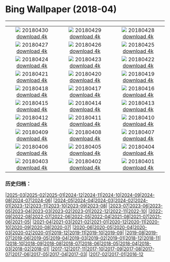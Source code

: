 # Bing Wallpaper (2018-04)
**************
| | | |
| :----: | :----: | :----: |
| ![](https://www.bing.com/az/hprichbg/rb/SONC_ZH-CN9822965309_1920x1080.jpg) 20180430 [download 4k](https://www.bing.com/az/hprichbg/rb/SONC_ZH-CN9822965309_UHD.jpg) | ![](https://www.bing.com/az/hprichbg/rb/MaryLouWilliams_ZH-CN11937645356_1920x1080.jpg) 20180429 [download 4k](https://www.bing.com/az/hprichbg/rb/MaryLouWilliams_ZH-CN11937645356_UHD.jpg) | ![](https://www.bing.com/az/hprichbg/rb/RubyBeach_ZH-CN9208446641_1920x1080.jpg) 20180428 [download 4k](https://www.bing.com/az/hprichbg/rb/RubyBeach_ZH-CN9208446641_UHD.jpg) |
| ![](https://www.bing.com/az/hprichbg/rb/GreatGhost_ZH-CN8881294926_1920x1080.jpg) 20180427 [download 4k](https://www.bing.com/az/hprichbg/rb/GreatGhost_ZH-CN8881294926_UHD.jpg) | ![](https://www.bing.com/az/hprichbg/rb/YosemiteFog_ZH-CN8174427528_1920x1080.jpg) 20180426 [download 4k](https://www.bing.com/az/hprichbg/rb/YosemiteFog_ZH-CN8174427528_UHD.jpg) | ![](https://www.bing.com/az/hprichbg/rb/ClaretCup_ZH-CN12198280078_1920x1080.jpg) 20180425 [download 4k](https://www.bing.com/az/hprichbg/rb/ClaretCup_ZH-CN12198280078_UHD.jpg) |
| ![](https://www.bing.com/az/hprichbg/rb/WindCaveBison_ZH-CN9135908894_1920x1080.jpg) 20180424 [download 4k](https://www.bing.com/az/hprichbg/rb/WindCaveBison_ZH-CN9135908894_UHD.jpg) | ![](https://www.bing.com/az/hprichbg/rb/SatelliteGlades_ZH-CN11389308210_1920x1080.jpg) 20180423 [download 4k](https://www.bing.com/az/hprichbg/rb/SatelliteGlades_ZH-CN11389308210_UHD.jpg) | ![](https://www.bing.com/az/hprichbg/rb/HNPVisitors_ZH-CN13484945239_1920x1080.jpg) 20180422 [download 4k](https://www.bing.com/az/hprichbg/rb/HNPVisitors_ZH-CN13484945239_UHD.jpg) |
| ![](https://www.bing.com/az/hprichbg/rb/TreeHugger_ZH-CN10397384095_1920x1080.jpg) 20180421 [download 4k](https://www.bing.com/az/hprichbg/rb/TreeHugger_ZH-CN10397384095_UHD.jpg) | ![](https://www.bing.com/az/hprichbg/rb/GrandPrismatic_ZH-CN10343735220_1920x1080.jpg) 20180420 [download 4k](https://www.bing.com/az/hprichbg/rb/GrandPrismatic_ZH-CN10343735220_UHD.jpg) | ![](https://www.bing.com/az/hprichbg/rb/Grainrain_ZH-CN12722742960_1920x1080.jpg) 20180419 [download 4k](https://www.bing.com/az/hprichbg/rb/Grainrain_ZH-CN12722742960_UHD.jpg) |
| ![](https://www.bing.com/az/hprichbg/rb/TopDam_ZH-CN15313174603_1920x1080.jpg) 20180418 [download 4k](https://www.bing.com/az/hprichbg/rb/TopDam_ZH-CN15313174603_UHD.jpg) | ![](https://www.bing.com/az/hprichbg/rb/WoodPartridge_ZH-CN11771370571_1920x1080.jpg) 20180417 [download 4k](https://www.bing.com/az/hprichbg/rb/WoodPartridge_ZH-CN11771370571_UHD.jpg) | ![](https://www.bing.com/az/hprichbg/rb/ChildrenHarpa_ZH-CN9564284589_1920x1080.jpg) 20180416 [download 4k](https://www.bing.com/az/hprichbg/rb/ChildrenHarpa_ZH-CN9564284589_UHD.jpg) |
| ![](https://www.bing.com/az/hprichbg/rb/MozambiqueSandbar_ZH-CN12673484802_1920x1080.jpg) 20180415 [download 4k](https://www.bing.com/az/hprichbg/rb/MozambiqueSandbar_ZH-CN12673484802_UHD.jpg) | ![](https://www.bing.com/az/hprichbg/rb/PaintedForest_ZH-CN5613568462_1920x1080.jpg) 20180414 [download 4k](https://www.bing.com/az/hprichbg/rb/PaintedForest_ZH-CN5613568462_UHD.jpg) | ![](https://www.bing.com/az/hprichbg/rb/DuskyDolphin_ZH-CN13328200928_1920x1080.jpg) 20180413 [download 4k](https://www.bing.com/az/hprichbg/rb/DuskyDolphin_ZH-CN13328200928_UHD.jpg) |
| ![](https://www.bing.com/az/hprichbg/rb/VikingHouse_ZH-CN11841532410_1920x1080.jpg) 20180412 [download 4k](https://www.bing.com/az/hprichbg/rb/VikingHouse_ZH-CN11841532410_UHD.jpg) | ![](https://www.bing.com/az/hprichbg/rb/SydneyClimbers_ZH-CN10946375168_1920x1080.jpg) 20180411 [download 4k](https://www.bing.com/az/hprichbg/rb/SydneyClimbers_ZH-CN10946375168_UHD.jpg) | ![](https://www.bing.com/az/hprichbg/rb/ZhangjiajieLandscape_ZH-CN13434455714_1920x1080.jpg) 20180410 [download 4k](https://www.bing.com/az/hprichbg/rb/ZhangjiajieLandscape_ZH-CN13434455714_UHD.jpg) |
| ![](https://www.bing.com/az/hprichbg/rb/ElephantSibs_ZH-CN13499373865_1920x1080.jpg) 20180409 [download 4k](https://www.bing.com/az/hprichbg/rb/ElephantSibs_ZH-CN13499373865_UHD.jpg) | ![](https://www.bing.com/az/hprichbg/rb/LenaDelta_ZH-CN9073097502_1920x1080.jpg) 20180408 [download 4k](https://www.bing.com/az/hprichbg/rb/LenaDelta_ZH-CN9073097502_UHD.jpg) | ![](https://www.bing.com/az/hprichbg/rb/ResplendentQuetzal_ZH-CN10928079621_1920x1080.jpg) 20180407 [download 4k](https://www.bing.com/az/hprichbg/rb/ResplendentQuetzal_ZH-CN10928079621_UHD.jpg) |
| ![](https://www.bing.com/az/hprichbg/rb/RiversMeet_ZH-CN12983242988_1920x1080.jpg) 20180406 [download 4k](https://www.bing.com/az/hprichbg/rb/RiversMeet_ZH-CN12983242988_UHD.jpg) | ![](https://www.bing.com/az/hprichbg/rb/WalkingEmperor_ZH-CN12991365878_1920x1080.jpg) 20180405 [download 4k](https://www.bing.com/az/hprichbg/rb/WalkingEmperor_ZH-CN12991365878_UHD.jpg) | ![](https://www.bing.com/az/hprichbg/rb/QingmingpeakingKite_ZH-CN11010837191_1920x1080.jpg) 20180404 [download 4k](https://www.bing.com/az/hprichbg/rb/QingmingpeakingKite_ZH-CN11010837191_UHD.jpg) |
| ![](https://www.bing.com/az/hprichbg/rb/CardonCactus_ZH-CN11100360493_1920x1080.jpg) 20180403 [download 4k](https://www.bing.com/az/hprichbg/rb/CardonCactus_ZH-CN11100360493_UHD.jpg) | ![](https://www.bing.com/az/hprichbg/rb/UmbriaCastelluccio_ZH-CN9645718473_1920x1080.jpg) 20180402 [download 4k](https://www.bing.com/az/hprichbg/rb/UmbriaCastelluccio_ZH-CN9645718473_UHD.jpg) | ![](https://www.bing.com/az/hprichbg/rb/SevenMagicMountains_ZH-CN9207394593_1920x1080.jpg) 20180401 [download 4k](https://www.bing.com/az/hprichbg/rb/SevenMagicMountains_ZH-CN9207394593_UHD.jpg) |

### 历史归档：

|[2025-03](/../2025-03/2025-03.md)|[2025-02](/../2025-02/2025-02.md)|[2025-01](/../2025-01/2025-01.md)|[2024-12](/../2024-12/2024-12.md)|[2024-11](/../2024-11/2024-11.md)|[2024-10](/../2024-10/2024-10.md)|[2024-09](/../2024-09/2024-09.md)|[2024-08](/../2024-08/2024-08.md)|[2024-07](/../2024-07/2024-07.md)|[2024-06](/../2024-06/2024-06.md)|
|[2024-05](/../2024-05/2024-05.md)|[2024-04](/../2024-04/2024-04.md)|[2024-03](/../2024-03/2024-03.md)|[2024-02](/../2024-02/2024-02.md)|[2024-01](/../2024-01/2024-01.md)|[2023-12](/../2023-12/2023-12.md)|[2023-11](/../2023-11/2023-11.md)|[2023-10](/../2023-10/2023-10.md)|[2023-09](/../2023-09/2023-09.md)|[2023-08](/../2023-08/2023-08.md)|
|[2023-07](/../2023-07/2023-07.md)|[2023-06](/../2023-06/2023-06.md)|[2023-05](/../2023-05/2023-05.md)|[2023-04](/../2023-04/2023-04.md)|[2023-03](/../2023-03/2023-03.md)|[2023-02](/../2023-02/2023-02.md)|[2023-01](/../2023-01/2023-01.md)|[2022-12](/../2022-12/2022-12.md)|[2022-11](/../2022-11/2022-11.md)|[2022-10](/../2022-10/2022-10.md)|
|[2022-09](/../2022-09/2022-09.md)|[2022-08](/../2022-08/2022-08.md)|[2022-07](/../2022-07/2022-07.md)|[2022-06](/../2022-06/2022-06.md)|[2022-05](/../2022-05/2022-05.md)|[2022-04](/../2022-04/2022-04.md)|[2021-08](/../2021-08/2021-08.md)|[2021-07](/../2021-07/2021-07.md)|[2021-06](/../2021-06/2021-06.md)|[2021-05](/../2021-05/2021-05.md)|
|[2021-04](/../2021-04/2021-04.md)|[2021-03](/../2021-03/2021-03.md)|[2021-02](/../2021-02/2021-02.md)|[2021-01](/../2021-01/2021-01.md)|[2020-12](/../2020-12/2020-12.md)|[2020-11](/../2020-11/2020-11.md)|[2020-10](/../2020-10/2020-10.md)|[2020-09](/../2020-09/2020-09.md)|[2020-08](/../2020-08/2020-08.md)|[2020-07](/../2020-07/2020-07.md)|
|[2020-06](/../2020-06/2020-06.md)|[2020-05](/../2020-05/2020-05.md)|[2020-04](/../2020-04/2020-04.md)|[2020-03](/../2020-03/2020-03.md)|[2020-02](/../2020-02/2020-02.md)|[2020-01](/../2020-01/2020-01.md)|[2019-12](/../2019-12/2019-12.md)|[2019-11](/../2019-11/2019-11.md)|[2019-10](/../2019-10/2019-10.md)|[2019-09](/../2019-09/2019-09.md)|
|[2019-08](/../2019-08/2019-08.md)|[2019-07](/../2019-07/2019-07.md)|[2019-06](/../2019-06/2019-06.md)|[2019-05](/../2019-05/2019-05.md)|[2019-04](/../2019-04/2019-04.md)|[2019-03](/../2019-03/2019-03.md)|[2019-02](/../2019-02/2019-02.md)|[2019-01](/../2019-01/2019-01.md)|[2018-12](/../2018-12/2018-12.md)|[2018-11](/../2018-11/2018-11.md)|
|[2018-10](/../2018-10/2018-10.md)|[2018-09](/../2018-09/2018-09.md)|[2018-08](/../2018-08/2018-08.md)|[2018-07](/../2018-07/2018-07.md)|[2018-06](/../2018-06/2018-06.md)|[2018-05](/../2018-05/2018-05.md)|[2018-04](/2018-04.md)|[2018-03](/../2018-03/2018-03.md)|[2018-02](/../2018-02/2018-02.md)|[2018-01](/../2018-01/2018-01.md)|
|[2017-12](/../2017-12/2017-12.md)|[2017-11](/../2017-11/2017-11.md)|[2017-10](/../2017-10/2017-10.md)|[2017-09](/../2017-09/2017-09.md)|[2017-08](/../2017-08/2017-08.md)|[2017-07](/../2017-07/2017-07.md)|[2017-06](/../2017-06/2017-06.md)|[2017-05](/../2017-05/2017-05.md)|[2017-04](/../2017-04/2017-04.md)|[2017-03](/../2017-03/2017-03.md)|
|[2017-02](/../2017-02/2017-02.md)|[2017-01](/../2017-01/2017-01.md)|[2016-12](/../2016-12/2016-12.md)